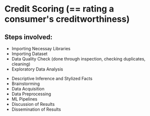 # Credit Scoring (== rating a consumer's creditworthiness)
## Steps involved:
* Importing Necessay Libraries
* Importing Dataset
* Data Quality Check (done through inspection, checking duplicates, cleaning)
* Exploratory Data Analysis
- Descriptive Inference and Stylized Facts
- Brainstorming
- Data Acquisition
- Data Preprocessing
- ML Pipelines
- Discussion of Results
- Dissemination of Results
